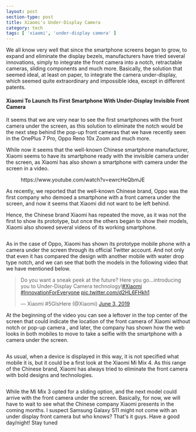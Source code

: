 ```yaml
---
layout: post
section-type: post
title: Xiaomi's Under-Display Camera
category: tech
tags: [ 'xiaomi', 'under-display camera' ]
---
```


<!-- wp:paragraph {"dropCap":true} -->
<p class="has-drop-cap">We all know very well 
that since the smartphone screens began to grow, to expand and eliminate
 the display bezels, manufacturers have tried several innovations, 
simply to integrate the front camera into a notch, retractable cameras, 
sliding components and much more. Basically, the solution that seemed 
ideal, at least on paper, to integrate the camera under-display, which 
seemed quite extraordinary and impossible idea, except in different 
patents.</p>
<!-- /wp:paragraph -->

<!-- wp:heading {"level":4} -->
<h4>Xiaomi To Launch Its First Smartphone With Under-Display Invisible Front Camera</h4>
<!-- /wp:heading -->

<!-- wp:paragraph -->
<p>It  seems that we are very near to see the first smartphones with the front  camera under the screen, as this solution to eliminate the notch would  be the next step behind the pop-up front cameras that we have recently  seen in the OnePlus 7 Pro, Oppo Reno 10x Zoom and much more.</p>
<!-- /wp:paragraph -->

<!-- wp:paragraph -->
<p>While now it seems that the well-known Chinese smartphone manufacturer, Xiaomi seems to have its smartphone ready with the invisible camera under the screen, as Xiaomi has also shown a smartphone with camera under the screen in a video.</p>
<!-- /wp:paragraph -->

<!-- wp:core-embed/youtube {"url":"https://www.youtube.com/watch?v=ewrcHeQbmJE","type":"rich","providerNameSlug":"","className":"wp-embed-aspect-16-9 wp-has-aspect-ratio"} -->
<figure class="wp-block-embed-youtube wp-block-embed is-type-rich wp-embed-aspect-16-9 wp-has-aspect-ratio"><div class="wp-block-embed__wrapper">
https://www.youtube.com/watch?v=ewrcHeQbmJE
</div></figure>
<!-- /wp:core-embed/youtube -->

<!-- wp:paragraph -->
<p>As recently, we reported that the well-known Chinese brand, Oppo was the first company who demoed a smartphone with a front camera under the screen, and now it seems that Xiaomi did not want to be left behind.</p>
<!-- /wp:paragraph -->

<!-- wp:paragraph -->
<p>Hence, the Chinese brand Xiaomi has repeated the move,  as it was not the first to show its prototype, but once the others  began to show their models, Xiaomi also showed several videos of its  working smartphone.</p>
<!-- /wp:paragraph -->

<!-- wp:image {"id":1832} -->
<figure class="wp-block-image"><img src="https://ajulusthoughts.files.wordpress.com/2019/06/vrfvcr.png" alt="" class="wp-image-1832" /></figure>
<!-- /wp:image -->

<!-- wp:paragraph -->
<p>As in the case of Oppo, Xiaomi has shown its prototype mobile phone with a camera under the screen through its official Twitter account.  And not only that even it has compared the design with another mobile  with water drop type notch, and we can see that both the models in the  following video that we have mentioned below.</p>
<!-- /wp:paragraph -->

<!-- wp:quote -->
<blockquote class="wp-block-quote"><p>Do you want a sneak peek at the future? Here you go…introducing you to Under-Display Camera technology!<a href="https://twitter.com/hashtag/Xiaomi?src=hash&amp;ref_src=twsrc%5Etfw">#Xiaomi</a> <a href="https://twitter.com/hashtag/InnovationForEveryone?src=hash&amp;ref_src=twsrc%5Etfw">#InnovationForEveryone</a> <a href="https://t.co/d2HL6FHkh1" target="_blank" rel="noreferrer noopener">pic.twitter.com/d2HL6FHkh1</a></p><p>— Xiaomi #5GIsHere (@Xiaomi) <a href="https://twitter.com/Xiaomi/status/1135447561202937857?ref_src=twsrc%5Etfw">June 3, 2019</a></p></blockquote>
<!-- /wp:quote -->

<!-- wp:paragraph -->
<p>At  the beginning of the video you can see a leftover in the top center of  the screen that could indicate the location of the front camera of Xiaomi without notch or pop-up camera , and later, the company has shown how the web looks in both mobiles to move to take a selfie with the smartphone with a camera under the screen.</p>
<!-- /wp:paragraph -->

<!-- wp:image {"id":1830} -->
<figure class="wp-block-image"><img src="https://ajulusthoughts.files.wordpress.com/2019/06/effrcrefer.jpeg" alt="" class="wp-image-1830" /></figure>
<!-- /wp:image -->

<!-- wp:paragraph -->
<p>As usual, when a device is displayed in this way, it is not specified what mobile it is, but it could be a first look at the Xiaomi Mi Mix 4. As this range of the Chinese brand, Xiaomi has always tried to eliminate the front camera with bold designs and technologies.</p>
<!-- /wp:paragraph -->

<!-- wp:image {"id":1831} -->
<figure class="wp-block-image"><img src="https://ajulusthoughts.files.wordpress.com/2019/06/rffrfd3.jpeg" alt="" class="wp-image-1831" /></figure>
<!-- /wp:image -->

<!-- wp:paragraph -->
<p>While the Mi Mix 3 opted for a sliding option,  and the next model could arrive with the front camera under the screen.  Basically, for now, we will have to wait to see what the Chinese  company Xiaomi presents in the coming months. I suspect Samsung Galaxy S11 might not come with an under display front camera but who knows? That's it guys. Have a good day/night! Stay tuned</p>
<!-- /wp:paragraph -->
